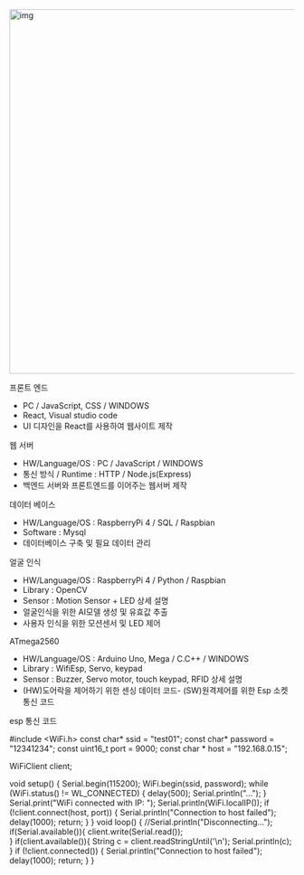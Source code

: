<img width="645" alt="img" src="https://github.com/user-attachments/assets/1acb00e2-289c-4872-8bdf-a63b1aed2a42">

프론트 엔드
- PC / JavaScript, CSS / WINDOWS
- React, Visual studio code
- UI 디자인을 React를 사용하여 웹사이트 제작


웹 서버
- HW/Language/OS : PC / JavaScript / WINDOWS
- 통신 방식 / Runtime : HTTP / Node.js(Express)
- 백엔드 서버와 프론트엔드를 이어주는 웹서버 제작


데이터 베이스
- HW/Language/OS : RaspberryPi 4 / SQL / Raspbian
- Software : Mysql
- 데이터베이스 구축 및 필요 데이터 관리


얼굴 인식
- HW/Language/OS : RaspberryPi 4 / Python / Raspbian
- Library : OpenCV
- Sensor : Motion Sensor + LED
상세 설명
- 얼굴인식을 위한 AI모델 생성 및 유효값 추출
- 사용자 인식을 위한 모션센서 및 LED 제어


ATmega2560
- HW/Language/OS : Arduino Uno, Mega / C.C++ / WINDOWS
- Library : WifiEsp, Servo, keypad
- Sensor : Buzzer, Servo motor, touch keypad, RFID
상세 설명
- (HW)도어락을 제어하기 위한 센싱 데이터 코드- (SW)원격제어를 위한 Esp 소켓 통신 코드




esp 통신 코드

#include <WiFi.h>
const char* ssid = "test01";
const char* password = "12341234";
const uint16_t port = 9000;
const char * host = "192.168.0.15";

WiFiClient client;

void setup()
{
  Serial.begin(115200);
  WiFi.begin(ssid, password);
  while (WiFi.status() != WL_CONNECTED) {
    delay(500);
    Serial.println("...");
  }
  Serial.print("WiFi connected with IP: ");
  Serial.println(WiFi.localIP());
  if (!client.connect(host, port)) {
        Serial.println("Connection to host failed");
        delay(1000);
        return;
    }
 }
void loop()
{
  //Serial.println("Disconnecting...");
  if(Serial.available()){
    client.write(Serial.read());  
  }
  if(client.available()){
    String c = client.readStringUntil('\n');
    Serial.println(c);  
  }
  if (!client.connected()) {
        Serial.println("Connection to host failed");
        delay(1000);
        return;
    }
}











